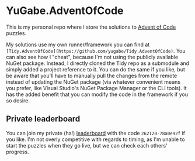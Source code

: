# YuGabe.AdventOfCode

This is my personal repo where I store the solutions to [Advent of Code](https://adventofcode.com/) puzzles.

My solutions use my own runner/framework you can find at `[Tidy.AdventOfCode](https://github.com/yugabe/Tidy.AdventOfCode)`. You can also see how I "cheat", because I'm not using the publicly available NuGet package. Instead, I directly cloned the Tidy repo as a submodule and simply added a project reference to it. You can do the same if you like, but be aware that you'll have to manually pull the changes from the remote instead of updating the NuGet package (via whatever convenient means you prefer, like Visual Studio's NuGet Package Manager or the CLI tools). It has the added benefit that you can modify the code in the framework if you so desire.

## Private leaderboard

You can join my private (ha!) [leaderboard](https://adventofcode.com/leaderboard/private) with the code `262120-78a0e92f` if you like. I'm not overly competitive with regards to timing, as I'm unable to start the puzzles when they go live, but we can check each others' progress.